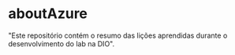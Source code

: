 # aboutAzure
"Este repositório contém o resumo das lições aprendidas durante o desenvolvimento do lab na DIO".
